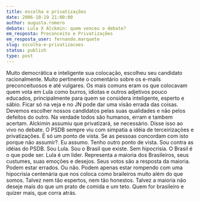 ```yaml
---
title: escolha e privatizações
date: 2006-10-19 21:00:00
author: augusta.romero
debate: Lula X Alckmin: quem venceu o debate?
em_resposta: Preconceito e Privatizações
em_resposta_user: fernando.marquete
slug: escolha-e-privatizacoes
status: publish 
type: post
---
```


Muito democrática e inteligente sua colocação, escolheu seu candidato racionalmente. Muito pertinente o comentário sobre os e-mails preconceituosos e até vulgares. Os mais comuns eram os que colocavam quem vota em Lula como burros, idiotas e outros adjetivos pouco educados, principalmente para quem se considera inteligente, esperto e sábio. Ficar só na veja e no JN pode dar uma visão errada das coisas. Devemos escolher nossos candidatos pelas suas qualidades e não pelos defeitos do outro. Na verdade todos são humanos, erram e tambem acertam. Alckimin assumiu que privatizará, se necessário. Disse isso ao vivo no debate. O PSDB sempre viu com simpatia a idéia de terceirizações e privatizações. É só um ponto de vista. Se as pessoas concordam com isto porque não assumir?. Eu assumo. Tenho outro ponto de vista. Sou contra as idéias do PSDB. Sou Lula. Sou o Brasil que existe. Sem hipocrisia. O Brasil é o que pode ser. Lula é um lider. Representa a maioria dos Brasileiros, seus custumes, suas emoções e desejos. Seus votos são a resposta da maioria. Podem estar errados. Ou não. Podem apenas estar rompendo com uma hipocrisia centenária que nos coloca como braileiros muito além do que somos. Talvez nem tão espertos, nem tão honestos. Talvez a maioria não deseje mais do que um prato de comida e um teto. Quem for brasileiro e quizer mais, que corra atrás.
